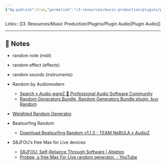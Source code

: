 ```yaml
---
{"dg-publish":true,"permalink":"/3-resources/music-production/plugins/plugin-per-randomizzare/","tags":["note"]}
---
```


Links:: [[3. Resources/Music Production/Plugins/Plugin Audio\|Plugin Audio]]

---

## 📝 Notes

- random note (midi)
- random effect (effects)
- random sounds (instruments)

- Random by Audiomodern
	- [Search » Audio wareZ 🎹 Professional Audio Software Community](https://audioz.download/?do=search&story=Audiomodern)
	- [Random Generators Bundle, Random Generators Bundle plugin, buy Random](https://www.pluginboutique.com/product/2-Effects/39-FX-Bundle/8360-Random-Generators-Bundle)
- [Weighted Random Generator](https://alchemical9.gumroad.com/l/al9wrg)
- Beatsurfing Random
	- [Download Beatsurfing Random v1.1.3 - TEAM NeBULA » AudioZ](https://audioz.download/software/247569-download_beatsurfing-random-v113-team-nebula.html)
- S8JFOU’s free Max for Live devices
	- [S8JFOU: Self-Reliance Through Software | Ableton](https://www.ableton.com/en/blog/s8jfou-self-reliance-through-software/)
	- [Probee, a free Max For Live random generator. - YouTube](https://www.youtube.com/watch?v=L0Ocbmqe0pU)

